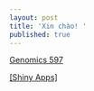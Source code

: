 ```yaml
---
layout: post
title: 'Xin chào! '
published: true
---
```

[Genomics 597](https://jiuntseng.github.io/genomics597/)

[[Shiny Apps]](https://jiun-tseng.shinyapps.io/shinyapphtml/)

